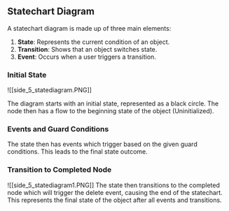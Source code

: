 
## Statechart Diagram

A statechart diagram is made up of three main elements:

1. **State**: Represents the current condition of an object.
2. **Transition**: Shows that an object switches state.
3. **Event**: Occurs when a user triggers a transition.

### Initial State

![[side_5_statediagram.PNG]]

The diagram starts with an initial state, represented as a black circle. The node then has a flow to the beginning state of the object (Uninitialized).

### Events and Guard Conditions

The state then has events which trigger based on the given guard conditions. This leads to the final state outcome.

### Transition to Completed Node
![[side_5_statediagram1.PNG]]
The state then transitions to the completed node which will trigger the delete event, causing the end of the statechart. This represents the final state of the object after all events and transitions.

